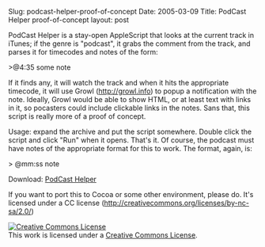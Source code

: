 Slug: podcast-helper-proof-of-concept
Date: 2005-03-09
Title: PodCast Helper proof-of-concept
layout: post

PodCast Helper is a stay-open AppleScript that looks at the current track in iTunes; if the genre is &quot;podcast&quot;, it grabs the comment from the track, and parses it for timecodes and notes of the form:

&gt;@4:35 some note

If it finds any, it will watch the track and when it hits the appropriate timecode, it will use Growl (http://growl.info) to popup a notification with the note. Ideally, Growl would be able to show HTML, or at least text with links in it, so pocasters could include clickable links in the notes. Sans that, this script is really more of a proof of concept.

Usage: expand the archive and put the script somewhere. Double click the script and click &quot;Run&quot; when it opens. That&#39;s it. Of course, the podcast must have notes of the appropriate format for this to work. The format, again, is:

&gt; @mm:ss note

Download: <a href="http://redmonk.net/mt/mt-static/uploads/PodCastHelper.zip" title="PodCast Helper">PodCast Helper</a>

If you want to port this to Cocoa or some other environment, please do. It&#39;s licensed under a CC license (http://creativecommons.org/licenses/by-nc-sa/2.0/)


<a href="http://creativecommons.org/licenses/by-nc-sa/2.0/" rel="license"><img alt="Creative Commons License" border="0" class="at-xid-6a010534988cd3970b0120a5b36b6d970c" src="https://steveivy.typepad.com/.a/6a010534988cd3970b0120a5b36b6d970c-pi" /></a><br />
This work is licensed under a <a href="http://creativecommons.org/licenses/by-nc-sa/2.0/" rel="license">Creative Commons License</a>.

